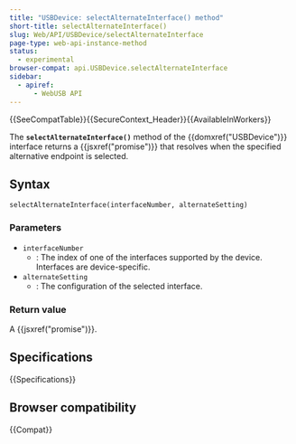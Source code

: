 ```yaml
---
title: "USBDevice: selectAlternateInterface() method"
short-title: selectAlternateInterface()
slug: Web/API/USBDevice/selectAlternateInterface
page-type: web-api-instance-method
status:
  - experimental
browser-compat: api.USBDevice.selectAlternateInterface
sidebar:
  - apiref:
      - WebUSB API
---
```


{{SeeCompatTable}}{{SecureContext_Header}}{{AvailableInWorkers}}

The **`selectAlternateInterface()`** method of the
{{domxref("USBDevice")}} interface returns a {{jsxref("promise")}} that resolves when
the specified alternative endpoint is selected.

## Syntax

```js-nolint
selectAlternateInterface(interfaceNumber, alternateSetting)
```

### Parameters

- `interfaceNumber`
  - : The index of one of the interfaces supported by the device. Interfaces are
    device-specific.
- `alternateSetting`
  - : The configuration of the selected interface.

### Return value

A {{jsxref("promise")}}.

## Specifications

{{Specifications}}

## Browser compatibility

{{Compat}}
